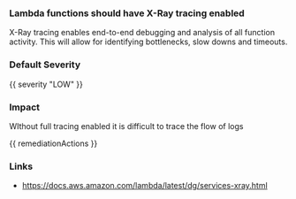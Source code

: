 
### Lambda functions should have X-Ray tracing enabled

X-Ray tracing enables end-to-end debugging and analysis of all function activity. This will allow for identifying bottlenecks, slow downs and timeouts.

### Default Severity
{{ severity "LOW" }}

### Impact
WIthout full tracing enabled it is difficult to trace the flow of logs

<!-- DO NOT CHANGE -->
{{ remediationActions }}

### Links
- https://docs.aws.amazon.com/lambda/latest/dg/services-xray.html
        